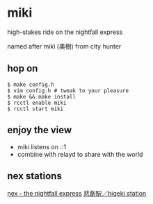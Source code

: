 # miki

high-stakes ride on the nightfall express

named after miki (美樹) from city hunter

## hop on

```
$ make config.h
$ vim config.h # tweak to your pleasure
$ make && make install
$ rcctl enable miki
$ rcctl start miki
```

## enjoy the view

* miki listens on ::1
* combine with relayd to share with the world

## nex stations

[nex - the nightfall express](nex://nightfall.city/nex)
[悲劇駅／higeki station](nex://higeki.jp/)
